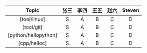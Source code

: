 | Topic | 张三| 李四| 王五| 赵六| Steven|
| :--: | :--: | :--: | :--: | :--: | :--: |
| [tool/linux] | S | A | B | C | D |
| [tool/git] | S | A | B | C | D |
| [python/hellopython] | S | A | B | C | D |
| [cpp/helloc] | S | A | B | C | D |
